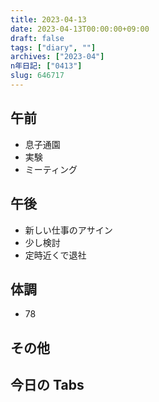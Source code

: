 ```yaml
---
title: 2023-04-13
date: 2023-04-13T00:00:00+09:00
draft: false
tags: ["diary", ""]
archives: ["2023-04"]
n年日記: ["0413"]
slug: 646717
---
```


## 午前

- 息子通園
- 実験
- ミーティング

## 午後

- 新しい仕事のアサイン
- 少し検討
- 定時近くで退社

## 体調

- 78

## その他

## 今日の Tabs
